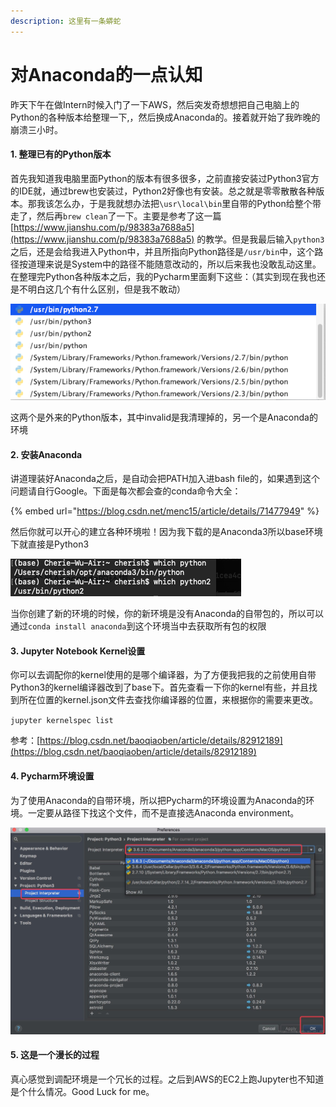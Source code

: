 ```yaml
---
description: 这里有一条蟒蛇
---
```


# 对Anaconda的一点认知

昨天下午在做Intern时候入门了一下AWS，然后突发奇想想把自己电脑上的Python的各种版本给整理一下,，然后换成Anaconda的。接着就开始了我昨晚的崩溃三小时。

#### 1. 整理已有的Python版本

首先我知道我电脑里面Python的版本有很多很多，之前直接安装过Python3官方的IDE就，通过brew也安装过，Python2好像也有安装。总之就是零零散散各种版本。那我该怎么办，于是我就想办法把`\usr\local\bin`里自带的Python给整个带走了，然后再`brew clean`了一下。主要是参考了这一篇 [https://www.jianshu.com/p/98383a7688a5](https://www.jianshu.com/p/98383a7688a5) 的教学。但是我最后输入`python3`之后，还是会给我进入Python中，并且所指向Python路径是`/usr/bin`中，这个路径按道理来说是System中的路径不能随意改动的，所以后来我也没敢乱动这里。在整理完Python各种版本之后，我的Pycharm里面剩下这些：（其实到现在我也还是不明白这几个有什么区别，但是我不敢动）

![](../.gitbook/assets/image.png)

这两个是外来的Python版本，其中invalid是我清理掉的，另一个是Anaconda的环境

#### 2. 安装Anaconda

讲道理装好Anaconda之后，是自动会把PATH加入进bash file的，如果遇到这个问题请自行Google。下面是每次都会查的conda命令大全：

{% embed url="https://blog.csdn.net/menc15/article/details/71477949" %}

然后你就可以开心的建立各种环境啦！因为我下载的是Anaconda3所以base环境下就直接是Python3

![](../.gitbook/assets/image%20%282%29.png)

当你创建了新的环境的时候，你的新环境是没有Anaconda的自带包的，所以可以通过`conda install anaconda`到这个环境当中去获取所有包的权限

#### 3. Jupyter Notebook Kernel设置

你可以去调配你的kernel使用的是哪个编译器，为了方便我把我的之前使用自带Python3的kernel编译器改到了base下。首先查看一下你的kernel有些，并且找到所在位置的kernel.json文件去查找你编译器的位置，来根据你的需要来更改。

`jupyter kernelspec list`

参考：[https://blog.csdn.net/baoqiaoben/article/details/82912189](https://blog.csdn.net/baoqiaoben/article/details/82912189)

#### 4. Pycharm环境设置

为了使用Anaconda的自带环境，所以把Pycharm的环境设置为Anaconda的环境。一定要从路径下找这个文件，而不是直接选Anaconda environment。

![](../.gitbook/assets/image%20%283%29.png)

#### 5. 这是一个漫长的过程

真心感觉到调配环境是一个冗长的过程。之后到AWS的EC2上跑Jupyter也不知道是个什么情况。Good Luck for me。

